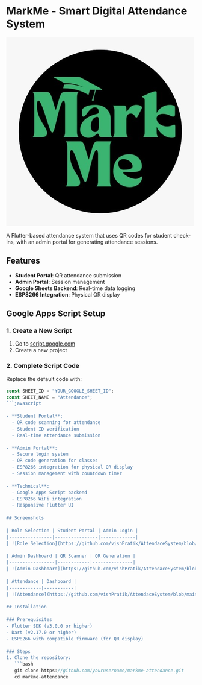 # MarkMe - Smart Digital Attendance System

![App Logo](https://github.com/vishPratik/AttendaceSystem/blob/main/assets/Logo.jpeg) <!-- Replace with your actual logo -->

A Flutter-based attendance system that uses QR codes for student check-ins, with an admin portal for generating attendance sessions.

## Features

- **Student Portal**: QR attendance submission
- **Admin Portal**: Session management
- **Google Sheets Backend**: Real-time data logging
- **ESP8266 Integration**: Physical QR display

## Google Apps Script Setup

### 1. Create a New Script
1. Go to [script.google.com](https://script.google.com)
2. Create a new project 

### 2. Complete Script Code
Replace the default code with:

```javascript
const SHEET_ID = "YOUR_GOOGLE_SHEET_ID";
const SHEET_NAME = "Attendance";
```javascript

- **Student Portal**:
  - QR code scanning for attendance
  - Student ID verification
  - Real-time attendance submission

- **Admin Portal**:
  - Secure login system
  - QR code generation for classes
  - ESP8266 integration for physical QR display
  - Session management with countdown timer

- **Technical**:
  - Google Apps Script backend
  - ESP8266 WiFi integration
  - Responsive Flutter UI

## Screenshots

| Role Selection | Student Portal | Admin Login |
|----------------|----------------|-------------|
| ![Role Selection](https://github.com/vishPratik/AttendaceSystem/blob/main/assets/Main%20Page.jpeg) | ![Student Portal](https://github.com/vishPratik/AttendaceSystem/blob/main/assets/Student%20Dashboard.jpeg) | ![Admin Login](https://github.com/vishPratik/AttendaceSystem/blob/main/assets/Admin%20Login.jpeg) |

| Admin Dashboard | QR Scanner | QR Generation |
|-----------------|------------|---------------|
| ![Admin Dashboard](https://github.com/vishPratik/AttendaceSystem/blob/main/assets/Admin%20Dashboard.jpeg) | ![QR Scanner](https://github.com/vishPratik/AttendaceSystem/blob/main/assets/QR_SCAN.jpeg) | ![QR Generation](https://github.com/vishPratik/AttendaceSystem/blob/main/assets/QR.jpeg) |

| Attendance | Dashboard | 
|------------|-----------|
| ![Attendance](https://github.com/vishPratik/AttendaceSystem/blob/main/assets/Attendance%20log.png) | ![Dashboard](https://github.com/vishPratik/AttendaceSystem/blob/main/assets/Attendance%20Dashboard.png) |

## Installation

### Prerequisites
- Flutter SDK (v3.0.0 or higher)
- Dart (v2.17.0 or higher)
- ESP8266 with compatible firmware (for QR display)

### Steps
1. Clone the repository:
   ```bash
   git clone https://github.com/yourusername/markme-attendance.git
   cd markme-attendance
